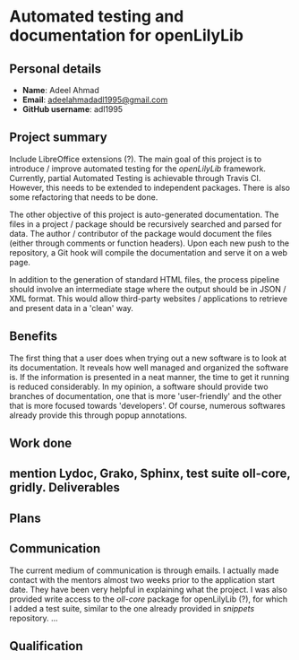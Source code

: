 **Automated testing and documentation for openLilyLib**
===================


Personal details
-
* **Name**: Adeel Ahmad
* **Email**: adeelahmadadl1995@gmail.com
* **GitHub username**: adl1995

Project summary
- 
Include LibreOffice extensions (?). The main goal of this project is to introduce / improve automated testing for the *openLilyLib* framework. Currently, partial Automated Testing is achievable through Travis CI. However, this needs to be extended to independent packages. There is also some refactoring that needs to be done. 

The other objective of this project is auto-generated documentation. The files in a project / package should be recursively searched and parsed for data. The author / contributor of the package would document the files (either through comments or function headers). Upon each new push to the repository, a Git hook will compile the documentation and serve it on a web page. 

In addition to the generation of standard HTML files, the process pipeline should involve an intermediate stage where the output should be in JSON / XML format. This would allow third-party websites / applications to retrieve and present data in a 'clean' way.

Benefits
-
The first thing that a user does when trying out a new software is to look at its documentation. It reveals how well managed and organized the software is. If the information is presented in a neat manner, the time to get it running is reduced considerably. In my opinion, a software should provide two branches of documentation, one that is more 'user-friendly' and the other that is more focused towards 'developers'. Of course, numerous softwares already provide this through popup annotations.

Work done
- 
mention Lydoc, Grako, Sphinx, test suite oll-core, gridly.
Deliverables
-

Plans
-

Communication
---------------------
The current medium of communication is through emails. I actually made contact with the mentors almost two weeks prior to the application start date. They have been very helpful in explaining what the project. I was also provided write access to the *oll-core* package for openLilyLib (?), for which I added a test suite, similar to the one already provided in *snippets* repository. ...

Qualification
-----------------


